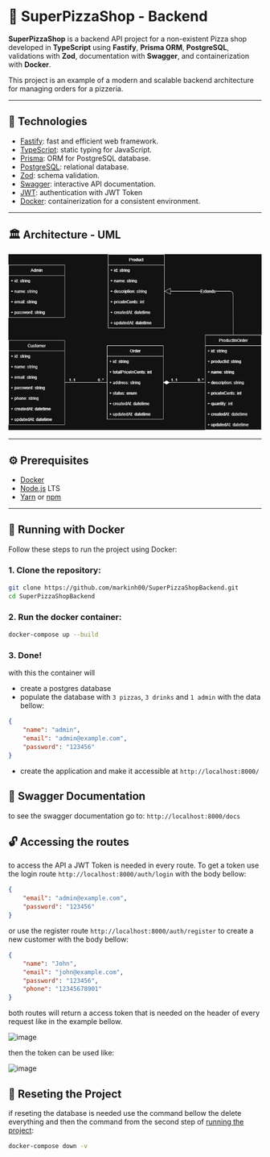 # 🍕 SuperPizzaShop - Backend

**SuperPizzaShop** is a backend API project for a non-existent Pizza shop developed in **TypeScript** using **Fastify**, **Prisma ORM**, **PostgreSQL**, validations with **Zod**, documentation with **Swagger**, and containerization with **Docker**.

This project is an example of a modern and scalable backend architecture for managing orders for a pizzeria.

---

## 🚀 Technologies

- [Fastify](https://www.fastify.io/): fast and efficient web framework.
- [TypeScript](https://www.typescriptlang.org/): static typing for JavaScript.
- [Prisma](https://www.prisma.io/): ORM for PostgreSQL database.
- [PostgreSQL](https://www.postgresql.org/): relational database.
- [Zod](https://zod.dev/): schema validation.
- [Swagger](https://swagger.io/): interactive API documentation.
- [JWT](https://jwt.io/): authentication with JWT Token
- [Docker](https://www.docker.com/): containerization for a consistent environment.

---

## 🏛️ Architecture - UML

![UML](https://github.com/markinh00/SuperPizzaShopBackend/blob/main/UML.jpg)

---

## ⚙️ Prerequisites

- [Docker](https://www.docker.com/get-started)
- [Node.js](https://nodejs.org/) LTS
- [Yarn](https://yarnpkg.com/) or [npm](https://www.npmjs.com/)

---

## 🐳 Running with Docker

Follow these steps to run the project using Docker:

### 1. Clone the repository:

```bash
git clone https://github.com/markinh00/SuperPizzaShopBackend.git
cd SuperPizzaShopBackend
```

### 2. Run the docker container:

```bash
docker-compose up --build
```

### 3. Done!

with this the container will

- create a postgres database
- populate the database with `3 pizzas`, `3 drinks` and `1 admin` with the data bellow:

```json
{
    "name": "admin",
    "email": "admin@example.com",
    "password": "123456"
}
```
- create the application and make it accessible at `http://localhost:8000/`

## 📄 Swagger Documentation

to see the swagger documentation go to: `http://localhost:8000/docs`

## 🔓 Accessing the routes

to access the API a JWT Token is needed in every route. To get a token use the login route `http://localhost:8000/auth/login` with the body bellow:

```json
{
    "email": "admin@example.com",
    "password": "123456"
}
```

or use the register route `http://localhost:8000/auth/register` to create a new customer with the body bellow:

```json
{
    "name": "John",
    "email": "john@example.com",
    "password": "123456",
    "phone": "12345678901"
}
```

both routes will return a access token that is needed on the header of every request like in the example bellow.

<img width="1370" height="531" alt="image" src="https://github.com/user-attachments/assets/9e73a223-f186-47fc-b182-7291dca37c0f" />

then the token can be used like:

<img width="1350" height="231" alt="image" src="https://github.com/user-attachments/assets/72278351-b484-4b56-8f49-f931d86c7d57" />


## 🔄 Reseting the Project

if reseting the database is needed use the command bellow the delete everything and then the command from the second step of [running the project](#2-run-the-docker-container):

```bash
docker-compose down -v
```
